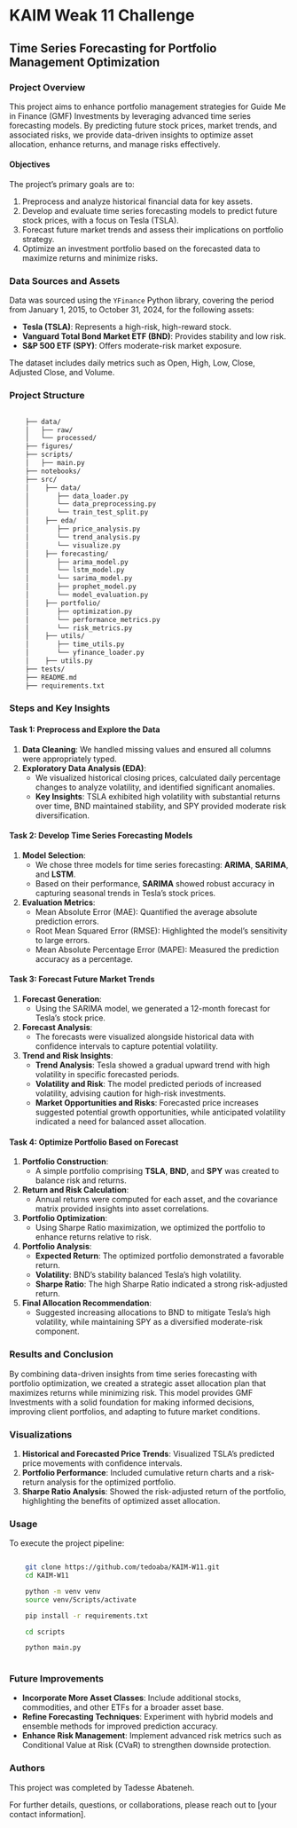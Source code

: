 # KAIM Weak 11 Challenge

## Time Series Forecasting for Portfolio Management Optimization

### Project Overview
This project aims to enhance portfolio management strategies for Guide Me in Finance (GMF) Investments by leveraging advanced time series forecasting models. By predicting future stock prices, market trends, and associated risks, we provide data-driven insights to optimize asset allocation, enhance returns, and manage risks effectively.

#### Objectives
The project’s primary goals are to:
1. Preprocess and analyze historical financial data for key assets.
2. Develop and evaluate time series forecasting models to predict future stock prices, with a focus on Tesla (TSLA).
3. Forecast future market trends and assess their implications on portfolio strategy.
4. Optimize an investment portfolio based on the forecasted data to maximize returns and minimize risks.

### Data Sources and Assets
Data was sourced using the `YFinance` Python library, covering the period from January 1, 2015, to October 31, 2024, for the following assets:
- **Tesla (TSLA)**: Represents a high-risk, high-reward stock.
- **Vanguard Total Bond Market ETF (BND)**: Provides stability and low risk.
- **S&P 500 ETF (SPY)**: Offers moderate-risk market exposure.

The dataset includes daily metrics such as Open, High, Low, Close, Adjusted Close, and Volume.

### Project Structure

```bash

    ├── data/
    │   ├── raw/                 
    │   └── processed/
    ├── figures/
    ├── scripts/
    │   ├── main.py                 
    ├── notebooks/
    ├── src/
    │    ├── data/
    │       ├── data_loader.py                 
    │       └── data_preprocessing.py
    │       └── train_test_split.py
    │    ├── eda/
    │       ├── price_analysis.py                 
    │       └── trend_analysis.py
    │       └── visualize.py
    │    ├── forecasting/
    │       ├── arima_model.py                 
    │       └── lstm_model.py
    │       └── sarima_model.py
    │       ├── prophet_model.py                 
    │       └── model_evaluation.py
    │    ├── portfolio/
    │       ├── optimization.py                 
    │       └── performance_metrics.py
    │       └── risk_metrics.py
    │    ├── utils/
    │       ├── time_utils.py                 
    │       └── yfinance_loader.py
    │    ├── utils.py
    ├── tests/    
    ├── README.md                
    ├── requirements.txt  

```

### Steps and Key Insights

#### Task 1: Preprocess and Explore the Data
1. **Data Cleaning**: We handled missing values and ensured all columns were appropriately typed.
2. **Exploratory Data Analysis (EDA)**: 
   - We visualized historical closing prices, calculated daily percentage changes to analyze volatility, and identified significant anomalies.
   - **Key Insights**: TSLA exhibited high volatility with substantial returns over time, BND maintained stability, and SPY provided moderate risk diversification.

#### Task 2: Develop Time Series Forecasting Models
1. **Model Selection**:
   - We chose three models for time series forecasting: **ARIMA**, **SARIMA**, and **LSTM**.
   - Based on their performance, **SARIMA** showed robust accuracy in capturing seasonal trends in Tesla’s stock prices.
2. **Evaluation Metrics**:
   - Mean Absolute Error (MAE): Quantified the average absolute prediction errors.
   - Root Mean Squared Error (RMSE): Highlighted the model’s sensitivity to large errors.
   - Mean Absolute Percentage Error (MAPE): Measured the prediction accuracy as a percentage.

#### Task 3: Forecast Future Market Trends
1. **Forecast Generation**:
   - Using the SARIMA model, we generated a 12-month forecast for Tesla’s stock price.
2. **Forecast Analysis**:
   - The forecasts were visualized alongside historical data with confidence intervals to capture potential volatility.
3. **Trend and Risk Insights**:
   - **Trend Analysis**: Tesla showed a gradual upward trend with high volatility in specific forecasted periods.
   - **Volatility and Risk**: The model predicted periods of increased volatility, advising caution for high-risk investments.
   - **Market Opportunities and Risks**: Forecasted price increases suggested potential growth opportunities, while anticipated volatility indicated a need for balanced asset allocation.

#### Task 4: Optimize Portfolio Based on Forecast
1. **Portfolio Construction**:
   - A simple portfolio comprising **TSLA**, **BND**, and **SPY** was created to balance risk and returns.
2. **Return and Risk Calculation**:
   - Annual returns were computed for each asset, and the covariance matrix provided insights into asset correlations.
3. **Portfolio Optimization**:
   - Using Sharpe Ratio maximization, we optimized the portfolio to enhance returns relative to risk.
4. **Portfolio Analysis**:
   - **Expected Return**: The optimized portfolio demonstrated a favorable return.
   - **Volatility**: BND’s stability balanced Tesla’s high volatility.
   - **Sharpe Ratio**: The high Sharpe Ratio indicated a strong risk-adjusted return.
5. **Final Allocation Recommendation**:
   - Suggested increasing allocations to BND to mitigate Tesla’s high volatility, while maintaining SPY as a diversified moderate-risk component.

### Results and Conclusion
By combining data-driven insights from time series forecasting with portfolio optimization, we created a strategic asset allocation plan that maximizes returns while minimizing risk. This model provides GMF Investments with a solid foundation for making informed decisions, improving client portfolios, and adapting to future market conditions.

### Visualizations
1. **Historical and Forecasted Price Trends**: Visualized TSLA’s predicted price movements with confidence intervals.
2. **Portfolio Performance**: Included cumulative return charts and a risk-return analysis for the optimized portfolio.
3. **Sharpe Ratio Analysis**: Showed the risk-adjusted return of the portfolio, highlighting the benefits of optimized asset allocation.


### Usage
To execute the project pipeline:

```bash

    git clone https://github.com/tedoaba/KAIM-W11.git
    cd KAIM-W11

    python -m venv venv
    source venv/Scripts/activate

    pip install -r requirements.txt

    cd scripts

    python main.py
    
```
### Future Improvements
- **Incorporate More Asset Classes**: Include additional stocks, commodities, and other ETFs for a broader asset base.
- **Refine Forecasting Techniques**: Experiment with hybrid models and ensemble methods for improved prediction accuracy.
- **Enhance Risk Management**: Implement advanced risk metrics such as Conditional Value at Risk (CVaR) to strengthen downside protection.

### Authors
This project was completed by Tadesse Abateneh. 

For further details, questions, or collaborations, please reach out to [your contact information].
